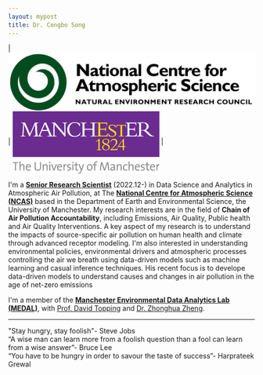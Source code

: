```yaml
---
layout: mypost
title: Dr. Congbo Song
---
```


| <img src='/static/img/NCAS1.png' align='center' style='width: 530px'/>  | <img src='/static/img/Machester1.png' align='center' style='width: 300px'/> |

I'm a <span style="color:blue">**[Senior Research Scientist](https://research.manchester.ac.uk/en/persons/congbo-song)**</span> (2022.12-) in Data Science and Analytics in Atmospheric Air Pollution, at The **[National Centre for Atmospheric Science (NCAS)](https://ncas.ac.uk)** based in the Department of Earth and Environmental Science, the University of Manchester. My research interests are in the field of **Chain of Air Pollution Accountability**, including Emissions, Air Quality, Public health and Air Quality Interventions. A key aspect of my research is to understand the impacts of source-specific air pollution on human health and climate through advanced receptor modeling. I'm also interested in understanding environmental policies, environmental drivers and atmospheric processes controlling the air we breath using data-driven models such as machine learning and casual inference techniques. His recent focus is to develope data-driven models to understand causes and changes in air pollution in the age of net-zero emissions

I'm a member of the **[Manchester Environmental Data Analytics Lab (MEDAL)](https://m-edal.github.io)**, with [Prof. David Topping](https://research.manchester.ac.uk/en/persons/david.topping) and [Dr. Zhonghua Zheng](https://zhonghuazheng.com).

-------------
"Stay hungry, stay foolish"- Steve Jobs\
“A wise man can learn more from a foolish question than a fool can learn from a wise answer”- Bruce Lee\
“You have to be hungry in order to savour the taste of success”- Harprateek Grewal
